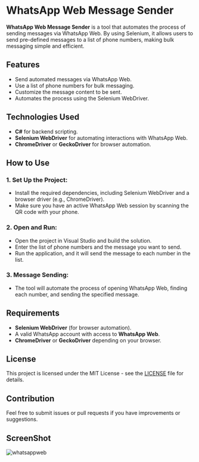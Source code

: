 # WhatsApp Web Message Sender

**WhatsApp Web Message Sender** is a tool that automates the process of sending messages via WhatsApp Web. By using Selenium, it allows users to send pre-defined messages to a list of phone numbers, making bulk messaging simple and efficient.

## Features
- Send automated messages via WhatsApp Web.
- Use a list of phone numbers for bulk messaging.
- Customize the message content to be sent.
- Automates the process using the Selenium WebDriver.

## Technologies Used
- **C#** for backend scripting.
- **Selenium WebDriver** for automating interactions with WhatsApp Web.
- **ChromeDriver** or **GeckoDriver** for browser automation.

## How to Use

### 1. Set Up the Project:
- Install the required dependencies, including Selenium WebDriver and a browser driver (e.g., ChromeDriver).
- Make sure you have an active WhatsApp Web session by scanning the QR code with your phone.

### 2. Open and Run:
- Open the project in Visual Studio and build the solution.
- Enter the list of phone numbers and the message you want to send.
- Run the application, and it will send the message to each number in the list.

### 3. Message Sending:
- The tool will automate the process of opening WhatsApp Web, finding each number, and sending the specified message.

## Requirements
- **Selenium WebDriver** (for browser automation).
- A valid WhatsApp account with access to **WhatsApp Web**.
- **ChromeDriver** or **GeckoDriver** depending on your browser.

## License
This project is licensed under the MIT License - see the [LICENSE](LICENSE) file for details.

## Contribution
Feel free to submit issues or pull requests if you have improvements or suggestions.

## ScreenShot
![whatsappweb](https://github.com/dursunkatar/whatsappweb-message-sender/blob/master/screen.jpg)
